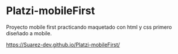 # Platzi-mobileFirst


Proyecto mobile first
practicando maquetado con html y css primero diseñado a mobile.

https://Suarez-dev.github.io/Platzi-mobileFirst/
